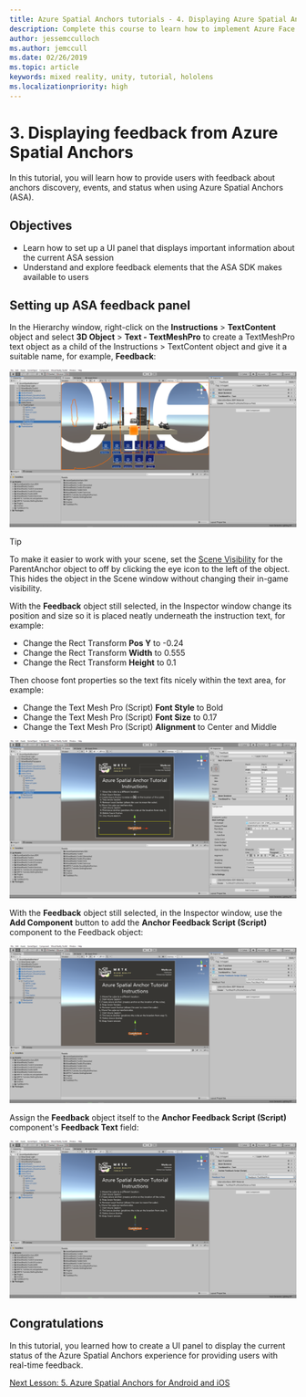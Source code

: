 ```yaml
---
title: Azure Spatial Anchors tutorials - 4. Displaying Azure Spatial Anchors feedback
description: Complete this course to learn how to implement Azure Face Recognition within a mixed reality application.
author: jessemcculloch
ms.author: jemccull
ms.date: 02/26/2019
ms.topic: article
keywords: mixed reality, unity, tutorial, hololens
ms.localizationpriority: high
---
```


# 3. Displaying feedback from Azure Spatial Anchors

In this tutorial, you will learn how to provide users with feedback about anchors discovery, events, and status when using Azure Spatial Anchors (ASA).

## Objectives

* Learn how to set up a UI panel that displays important information about the current ASA session
* Understand and explore feedback elements that the ASA SDK makes available to users

## Setting up ASA feedback panel

In the Hierarchy window, right-click on the **Instructions** > **TextContent** object and select **3D Object** > **Text - TextMeshPro** to create a TextMeshPro text object as a child of the Instructions > TextContent object and give it a suitable name, for example, **Feedback**:

![mr-learning-asa](images/mr-learning-asa/asa-04-section1-step1-1.png)

> [!TIP]
> To make it easier to work with your scene, set the  <a href="https://docs.unity3d.com/Manual/SceneVisibility.html" target="_blank">Scene Visibility</a> for the ParentAnchor object to off by clicking the eye icon to the left of the object. This hides the object in the Scene window without changing their in-game visibility.

With the **Feedback** object still selected, in the Inspector window change its position and size so it is placed neatly underneath the instruction text, for example:

* Change the Rect Transform **Pos Y** to -0.24
* Change the Rect Transform **Width** to 0.555
* Change the Rect Transform **Height** to 0.1

Then choose font properties so the text fits nicely within the text area, for example:

* Change the Text Mesh Pro (Script) **Font Style** to Bold
* Change the Text Mesh Pro (Script) **Font Size** to 0.17
* Change the Text Mesh Pro (Script) **Alignment** to Center and Middle

![mr-learning-asa](images/mr-learning-asa/asa-04-section1-step1-2.png)

With the **Feedback** object still selected, in the Inspector window, use the **Add Component** button to add the **Anchor Feedback Script (Script)** component to the Feedback object:

![mr-learning-asa](images/mr-learning-asa/asa-04-section1-step1-3.png)

Assign the **Feedback** object itself to the **Anchor Feedback Script (Script)** component's **Feedback Text** field:

![mr-learning-asa](images/mr-learning-asa/asa-04-section1-step1-4.png)

## Congratulations

In this tutorial, you learned how to create a UI panel to display the current status of the Azure Spatial Anchors experience for providing users with real-time feedback.

[Next Lesson: 5. Azure Spatial Anchors for Android and iOS](mr-learning-asa-05.md)